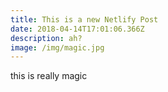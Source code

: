 ```yaml
---
title: This is a new Netlify Post
date: 2018-04-14T17:01:06.366Z
description: ah?
image: /img/magic.jpg
---
```

this is really magic
